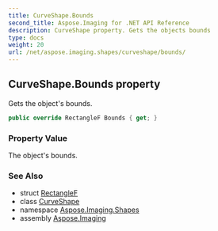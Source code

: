 ```yaml
---
title: CurveShape.Bounds
second_title: Aspose.Imaging for .NET API Reference
description: CurveShape property. Gets the objects bounds
type: docs
weight: 20
url: /net/aspose.imaging.shapes/curveshape/bounds/
---
```

## CurveShape.Bounds property

Gets the object's bounds.

```csharp
public override RectangleF Bounds { get; }
```

### Property Value

The object's bounds.

### See Also

* struct [RectangleF](../../../aspose.imaging/rectanglef/)
* class [CurveShape](../)
* namespace [Aspose.Imaging.Shapes](../../curveshape/)
* assembly [Aspose.Imaging](../../../)


